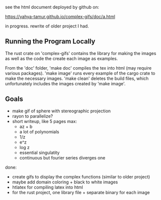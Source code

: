 see the html document deployed by github on:

https://yahya-tamur.github.io/complex-gifs/doc/a.html

in progress. rewrite of older project I had.

## Running the Program Locally

The rust crate on 'complex-gifs' contains the library for making the images as
well as the code the create each image as examples.

From the 'doc' folder, 'make doc' compiles the tex into html (may require various packages).
'make image' runs every example of the cargo crate to make the necessary images.
'make clean' deletes the build files, which unfortunately includes the images created
by 'make image'.

## Goals

- make gif of sphere with stereographic projection
- rayon to parallelize?
- short writeup, like 5 pages max:
  - az + b
  - a lot of polynomials
  - 1/z
  - e^z
  - log z
  - essential singulatity
  - continuous but fourier series diverges one

done:

- create gifs to display the complex functions (similar to older project)
- maybe add domain coloring + black to white images
- htlatex for compiling latex into html
- for the rust project, one library file + separate binary for each image
